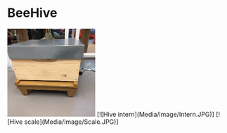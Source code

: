 # BeeHive
<img src="Media/image/Hive.JPG" width="200" height = "200">
[![Hive intern](Media/image/Intern.JPG)]
[![Hive scale](Media/image/Scale.JPG)]

